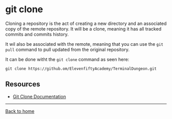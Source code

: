 # git clone

Cloning a repository is the act of creating a new directory and an associated copy of the remote repository. It will be a clone, meaning it has all tracked commits and commits history.

It wil also be associated with the remote, meaning that you can use the `git pull` command to pull updated from the original repository.

It can be done witht the `git clone` command as seen here:

```
git clone https://github.om/ElevenfiftyAcademy/TerminalDungeon.git
```

## Resources 

- [Git Clone Documentation](https://git-scm.com/docs/git-clone)

---

[Back to home](../README.md)